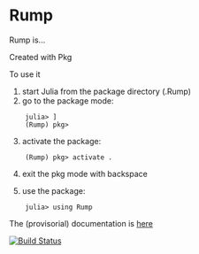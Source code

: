 # Rump
Rump is...

Created with Pkg

To use it
1. start Julia from the package directory (.Rump)
2. go to the package mode:
```julia-repl
    julia> ]
    (Rump) pkg>
```
3. activate the package:
```julia-repl
    (Rump) pkg> activate .
```
4.  exit the pkg mode with backspace

5. use the package:
```julia-repl
    julia> using Rump
```

The (provisorial) documentation is [here](https://htmlpreview.github.io/?https://github.com/Properzi/Rump.jl/blob/master/docs/build/index.html)


[![Build Status](https://github.com/properzi/Rump.jl/actions/workflows/CI.yml/badge.svg?branch=master)](https://github.com/properzi/Rump.jl/actions/workflows/CI.yml?query=branch%3Amaster)

